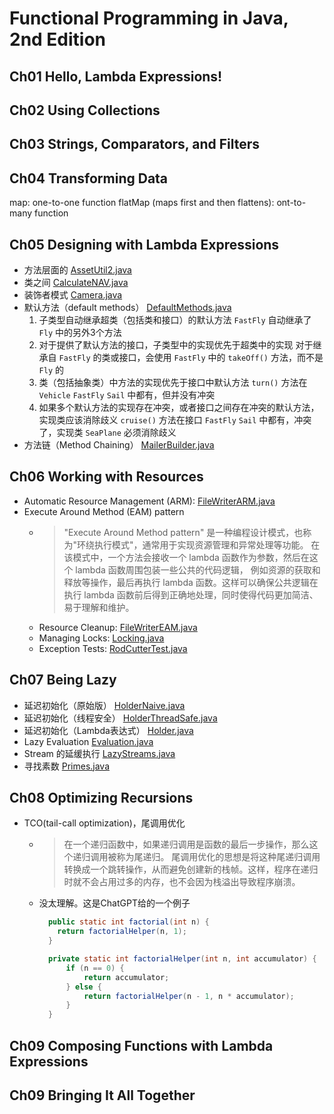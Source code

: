 # Functional Programming in Java, 2nd Edition

## Ch01 Hello, Lambda Expressions!

## Ch02 Using Collections

## Ch03 Strings, Comparators, and Filters

## Ch04 Transforming Data
map: one-to-one function
flatMap (maps first and then flattens): ont-to-many function


## Ch05 Designing with Lambda Expressions
- 方法层面的 [AssetUtil2.java](src/main/java/com/youngzy/book/fpij/ch05/AssetUtil2.java)
- 类之间 [CalculateNAV.java](src/main/java/com/youngzy/book/fpij/ch05/CalculateNAV.java)
- 装饰者模式 [Camera.java](src/main/java/com/youngzy/book/fpij/ch05/Camera.java)
- 默认方法（default methods） [DefaultMethods.java](src/main/java/com/youngzy/book/fpij/ch05/DefaultMethods.java)
  1. 子类型自动继承超类（包括类和接口）的默认方法
  `FastFly` 自动继承了 `Fly` 中的另外3个方法
  2. 对于提供了默认方法的接口，子类型中的实现优先于超类中的实现
  对于继承自 `FastFly` 的类或接口，会使用 `FastFly` 中的 `takeOff()` 方法，而不是 `Fly` 的
  3. 类（包括抽象类）中方法的实现优先于接口中默认方法
     `turn()` 方法在 `Vehicle` `FastFly` `Sail` 中都有，但并没有冲突
  4. 如果多个默认方法的实现存在冲突，或者接口之间存在冲突的默认方法，实现类应该消除歧义
     `cruise()` 方法在接口 `FastFly` `Sail` 中都有，冲突了，实现类 `SeaPlane` 必须消除歧义
- 方法链（Method Chaining） [MailerBuilder.java](src/main/java/com/youngzy/book/fpij/ch05/MailerBuilder.java)

## Ch06 Working with Resources
- Automatic Resource Management (ARM): [FileWriterARM.java](src/main/java/com/youngzy/book/fpij/ch06/FileWriterARM.java)
- Execute Around Method (EAM) pattern
  - > "Execute Around Method pattern" 是一种编程设计模式，也称为"环绕执行模式"，通常用于实现资源管理和异常处理等功能。
    > 在该模式中，一个方法会接收一个 lambda 函数作为参数，然后在这个 lambda 函数周围包装一些公共的代码逻辑，
    > 例如资源的获取和释放等操作，最后再执行 lambda 函数。这样可以确保公共逻辑在执行 lambda 函数前后得到正确地处理，同时使得代码更加简洁、易于理解和维护。
  - Resource Cleanup: [FileWriterEAM.java](src/main/java/com/youngzy/book/fpij/ch06/FileWriterEAM.java)
  - Managing Locks: [Locking.java](src/main/java/com/youngzy/book/fpij/ch06/Locking.java)
  - Exception Tests: [RodCutterTest.java](src/test/java/com/youngzy/book/fpij/ch06/RodCutterTest.java)

## Ch07 Being Lazy
- 延迟初始化（原始版） [HolderNaive.java](src/main/java/com/youngzy/book/fpij/ch07/HolderNaive.java)
- 延迟初始化（线程安全） [HolderThreadSafe.java](src/main/java/com/youngzy/book/fpij/ch07/HolderThreadSafe.java)
- 延迟初始化（Lambda表达式） [Holder.java](src/main/java/com/youngzy/book/fpij/ch07/Holder.java)
- Lazy Evaluation [Evaluation.java](src/main/java/com/youngzy/book/fpij/ch07/Evaluation.java)
- Stream 的延缓执行 [LazyStreams.java](src/main/java/com/youngzy/book/fpij/ch07/LazyStreams.java)
- 寻找素数 [Primes.java](src/main/java/com/youngzy/book/fpij/ch07/Primes.java)

## Ch08 Optimizing Recursions
- TCO(tail-call optimization)，尾调用优化
  - >在一个递归函数中，如果递归调用是函数的最后一步操作，那么这个递归调用被称为尾递归。
    > 尾调用优化的思想是将这种尾递归调用转换成一个跳转操作，从而避免创建新的栈帧。这样，程序在递归时就不会占用过多的内存，也不会因为栈溢出导致程序崩溃。
  - 没太理解。这是ChatGPT给的一个例子
    ```java
      public static int factorial(int n) {
        return factorialHelper(n, 1);
      }

      private static int factorialHelper(int n, int accumulator) {
          if (n == 0) {
              return accumulator;
          } else {
              return factorialHelper(n - 1, n * accumulator);
          }
      }
    ```

## Ch09 Composing Functions with Lambda Expressions

## Ch09 Bringing It All Together
